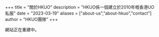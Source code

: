 +++
title = "關於HKUO"
description = "HKUO係一個建立於2010年嘅香港UO私服"
date = "2023-03-19"
aliases = ["about-us","about-hkuo","contact"]
author = "HKUO團隊"
+++

網站正在重建中。


